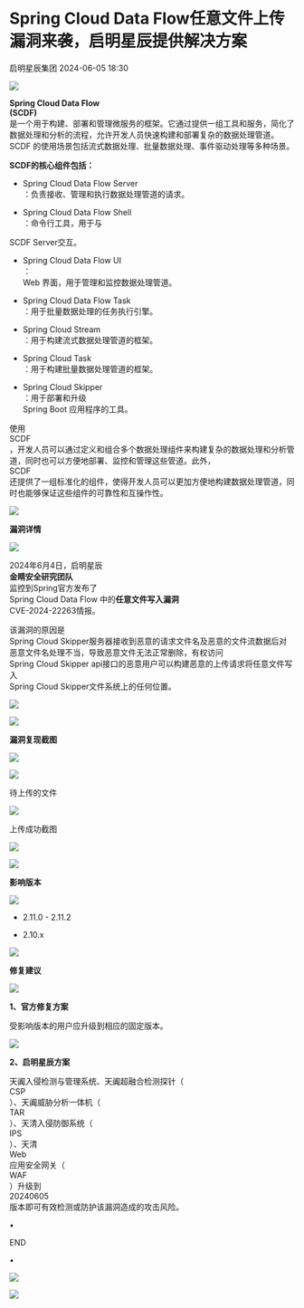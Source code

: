 #  Spring Cloud Data Flow任意文件上传漏洞来袭，启明星辰提供解决方案   
 启明星辰集团   2024-06-05 18:30  
  
![](https://mmbiz.qpic.cn/sz_mmbiz_gif/BwR7Xg3aXhasKjicBZsG8bShBJeuxiaYcWUwXw6vZsfodqd2y6g1SXF4NYprHyvvrmlLWeDdhlxPa3gZhwFf2euw/640?wx_fmt=gif&from=appmsg "")  
  
  
  
**Spring
Cloud Data Flow**  
**(SCDF)**  
是一个用于构建、部署和管理微服务的框架。它通过提供一组工具和服务，简化了数据处理和分析的流程，允许开发人员快速构建和部署复杂的数据处理管道。SCDF 的使用场景包括流式数据处理、批量数据处理、事件驱动处理等多种场景。  
  
  
**SCDF的核心组件包括：**  
- Spring
Cloud Data Flow Server  
：负责接收、管理和执行数据处理管道的请求。  
  
- Spring
Cloud Data Flow Shell  
：命令行工具，用于与  
   
SCDF Server交互。  
  
- Spring
Cloud Data Flow UI  
：  
Web 界面，用于管理和监控数据处理管道。  
  
- Spring
Cloud Data Flow Task  
：用于批量数据处理的任务执行引擎。  
  
- Spring
Cloud Stream  
：用于构建流式数据处理管道的框架。  
  
- Spring
Cloud Task  
：用于构建批量数据处理管道的框架。  
  
- Spring
Cloud Skipper  
：用于部署和升级   
Spring Boot 应用程序的工具。  
  
使用  
 SCDF  
，开发人员可以通过定义和组合多个数据处理组件来构建复杂的数据处理和分析管道，同时也可以方便地部署、监控和管理这些管道。此外，  
SCDF   
还提供了一组标准化的组件，使得开发人员可以更加方便地构建数据处理管道，同时也能够保证这些组件的可靠性和互操作性。  
  
  
![](https://mmbiz.qpic.cn/mmbiz_gif/BwR7Xg3aXhZkJWsvn4MAiaYiaJjkEHZiasrpB2atuLItNKjwjSPXMqvYfMOoiaiagtZEC9I8JaicUghJ0DKorFLqcpNw/640?wx_fmt=gif&wxfrom=5&wx_lazy=1&tp=webp "")  
  
**漏洞详情**  
  
![](https://mmbiz.qpic.cn/mmbiz_gif/BwR7Xg3aXhZkJWsvn4MAiaYiaJjkEHZiasrpB2atuLItNKjwjSPXMqvYfMOoiaiagtZEC9I8JaicUghJ0DKorFLqcpNw/640?wx_fmt=gif&wxfrom=5&wx_lazy=1&tp=webp "")  
  
  
  
2024年6月4日，启明星辰  
**金睛安全研究团队**  
监控到Spring官方发布了  
Spring Cloud Data
Flow 中的**任意文件写入漏洞**  
CVE-2024-22263情报。  
  
  
该漏洞的原因是  
Spring Cloud
Skipper服务器接收到恶意的请求文件名及恶意的文件流数据后对恶意文件名处理不当，导致恶意文件无法正常删除，有权访问  
Spring Cloud Skipper api接口的恶意用户可以构建恶意的上传请求将任意文件写入  
Spring
Cloud Skipper文件系统上的任何位置。  
  
  
![](https://mmbiz.qpic.cn/sz_mmbiz_png/BwR7Xg3aXhYhpibpxWibek6E9HT1y15DwhNMAXaEpmdEuvNUKtBU6gBZdxxOAXBvz7oZnpt0IMia6bnB6Sk7eNxoA/640?wx_fmt=png&from=appmsg "")  
  
  
![](https://mmbiz.qpic.cn/mmbiz_gif/BwR7Xg3aXhZkJWsvn4MAiaYiaJjkEHZiasrpB2atuLItNKjwjSPXMqvYfMOoiaiagtZEC9I8JaicUghJ0DKorFLqcpNw/640?wx_fmt=gif&wxfrom=5&wx_lazy=1&tp=webp "")  
  
**漏洞复现截图**  
  
![](https://mmbiz.qpic.cn/mmbiz_gif/BwR7Xg3aXhZkJWsvn4MAiaYiaJjkEHZiasrpB2atuLItNKjwjSPXMqvYfMOoiaiagtZEC9I8JaicUghJ0DKorFLqcpNw/640?wx_fmt=gif&wxfrom=5&wx_lazy=1&tp=webp "")  
  
  
  
![](https://mmbiz.qpic.cn/sz_mmbiz_png/BwR7Xg3aXhYhpibpxWibek6E9HT1y15DwhldQDZ25FQGnL6ibIqdgLF9DhUVqP1wia0NxupRT7XBHUIwUqAck7E3eQ/640?wx_fmt=png&from=appmsg "")  
  
  
待上传的文件  
  
![](https://mmbiz.qpic.cn/sz_mmbiz_png/BwR7Xg3aXhYhpibpxWibek6E9HT1y15Dwh6Eh4apYhXWGicyXTUoiccHrRZfZ0eIfOkwnYQUCQ9XANhQeS6xSwH0Og/640?wx_fmt=png&from=appmsg "")  
  
  
上传成功截图  
  
![](https://mmbiz.qpic.cn/sz_mmbiz_png/BwR7Xg3aXhYhpibpxWibek6E9HT1y15Dwhtq5FiaRDZFecC9K2yea2wTYeWHiaP4lkiaVy4K7GXhgxtgVFfTA9CiaYoQ/640?wx_fmt=png&from=appmsg "")  
  
  
![](https://mmbiz.qpic.cn/mmbiz_gif/BwR7Xg3aXhZkJWsvn4MAiaYiaJjkEHZiasrpB2atuLItNKjwjSPXMqvYfMOoiaiagtZEC9I8JaicUghJ0DKorFLqcpNw/640?wx_fmt=gif&wxfrom=5&wx_lazy=1&tp=webp "")  
  
**影响版本**  
  
![](https://mmbiz.qpic.cn/mmbiz_gif/BwR7Xg3aXhZkJWsvn4MAiaYiaJjkEHZiasrpB2atuLItNKjwjSPXMqvYfMOoiaiagtZEC9I8JaicUghJ0DKorFLqcpNw/640?wx_fmt=gif&wxfrom=5&wx_lazy=1&tp=webp "")  
  
  
- 2.11.0 - 2.11.2  
  
- 2.10.x  
  
  
![](https://mmbiz.qpic.cn/mmbiz_gif/BwR7Xg3aXhZkJWsvn4MAiaYiaJjkEHZiasrpB2atuLItNKjwjSPXMqvYfMOoiaiagtZEC9I8JaicUghJ0DKorFLqcpNw/640?wx_fmt=gif&wxfrom=5&wx_lazy=1&tp=webp "")  
  
**修复建议**  
  
![](https://mmbiz.qpic.cn/mmbiz_gif/BwR7Xg3aXhZkJWsvn4MAiaYiaJjkEHZiasrpB2atuLItNKjwjSPXMqvYfMOoiaiagtZEC9I8JaicUghJ0DKorFLqcpNw/640?wx_fmt=gif&wxfrom=5&wx_lazy=1&tp=webp "")  
  
  
  
**1、官方修复方案**  
  
受影响版本的用户应升级到相应的固定版本。  
  
  
![](https://mmbiz.qpic.cn/sz_mmbiz_png/BwR7Xg3aXhYhpibpxWibek6E9HT1y15DwhEBwWBJUQ5aQaClnic3nxiarroISlQLDIZF8zjDzxh6iaPNmPr2vWCIE8g/640?wx_fmt=png&from=appmsg "")  
  
  
**2、启明星辰方案**  
  
  
天阗入侵检测与管理系统、天阗超融合检测探针（  
CSP  
）、天阗威胁分析一体机（  
TAR  
）、天清入侵防御系统（  
IPS  
）、天清  
Web  
应用安全网关（  
WAF  
）升级到  
20240605  
版本即可有效检测或防护该漏洞造成的攻击风险。  
  
  
  
  
  
•  
  
END  
  
•  
  
  
  
[](https://mp.weixin.qq.com/s?__biz=MzA3NDQ0MzkzMA==&mid=2651696952&idx=1&sn=f2bb1c66eca7a93bc760079e7ed36523&chksm=8486b2cdb3f13bdb72d39215b362aa55ce57b6022207eb95cc8054eff268b5f4d330eb7c88f2&token=1376838202&lang=zh_CN&scene=21#wechat_redirect)  
  
![](https://mmbiz.qpic.cn/sz_mmbiz_gif/BwR7Xg3aXhZnP8uSH0r6r3GRzEZPLpW1Ticn02ZJ4dkMLZjnN6HFbzz7BROCQYZNrN0GKJvcW7dTQx0l9VzX3Qw/640?wx_fmt=gif&from=appmsg "")  
  
![](https://mmbiz.qpic.cn/mmbiz_gif/BwR7Xg3aXhaOXFAap6OpOk7J3jrs8jWroVOQDibibC40UcRxx343kDbCEuib4KsvWfFZPW1WfEe0t4V5f5caJGGqw/640?wx_fmt=gif "")  
  
  
